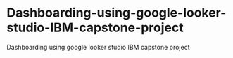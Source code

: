 # Dashboarding-using-google-looker-studio-IBM-capstone-project
Dashboarding using google looker studio IBM capstone project
